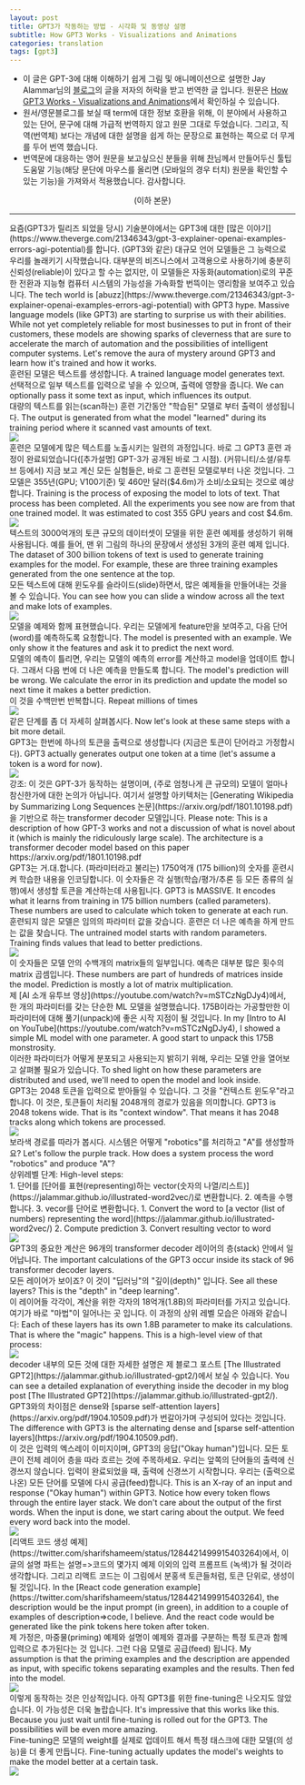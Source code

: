 ```yaml
---
layout: post
title: GPT3가 작동하는 방법 - 시각화 및 동영상 설명
subtitle: How GPT3 Works - Visualizations and Animations
categories: translation
tags: [gpt3]
---
```


* 이 글은 GPT-3에 대해 이해하기 쉽게 그림 및 애니메이션으로 설명한 Jay Alammar님의 [블로그](https://jalammar.github.io)의 글을 저자의 허락을 받고 번역한 글 입니다.
 원문은 [How GPT3 Works - Visualizations and Animations](https://jalammar.github.io/how-gpt3-works-visualizations-animations/)에서 확인하실 수 있습니다.
* 원서/영문블로그를 보실 때 term에 대한 정보 호환을 위해, 이 분야에서 사용하고 있는 단어, 문구에 대해 가급적 번역하지 않고 원문 그대로 두었습니다. 그리고, 직역(번역체) 보다는 개념에 대한 설명을 쉽게 하는 문장으로 표현하는 쪽으로 더 무게를 두어 번역 했습니다.
* 번역문에 대응하는 영어 원문을 보고싶으신 분들을 위해 [찬](https://nlpinkorean.github.io)님께서 만들어두신 툴팁 도움말 기능(해당 문단에 마우스를 올리면 (모바일의 경우 터치) 원문을 확인할 수 있는 기능)을 가져와서 적용했습니다. 감사합니다.  
<p align="center">(이하 본문)</p>

---

<div class="tooltip" markdown="1">
요즘(GPT3가 릴리즈 되었을 당시) 기술분야에서는 GPT3에 대한 [많은 이야기](https://www.theverge.com/21346343/gpt-3-explainer-openai-examples-errors-agi-potential)를 합니다. (GPT3와 같은) 대규모 언어 모델들은 그 능력으로 우리를 놀래키기 시작했습니다. 대부분의 비즈니스에서 고객용으로 사용하기에 충분히 신뢰성(reliable)이 있다고 할 수는 없지만, 이 모델들은 자동화(automation)로의 꾸준한 전환과 지능형 컴퓨터 시스템의 가능성을 가속화할 번뜩이는 영리함을 보여주고 있습니다.
<span class="tooltiptext">
The tech world is [abuzz](https://www.theverge.com/21346343/gpt-3-explainer-openai-examples-errors-agi-potential) with GPT3 hype. Massive language models (like GPT3) are starting to surprise us with their abilities. While not yet completely reliable for most businesses to put in front of their customers, these models are showing sparks of cleverness that are sure to accelerate the march of automation and the possibilities of intelligent computer systems. Let's remove the aura of mystery around GPT3 and learn how it's trained and how it works.
</span>
</div>


<div class="tooltip" markdown="1">
훈련된 모델은 텍스트를 생성합니다.
<span class="tooltiptext">
A trained language model generates text.
</span>
</div>

<div class="tooltip" markdown="1">
선택적으로 일부 텍스트를 입력으로 넣을 수 있으며, 출력에 영향을 줍니다.
<span class="tooltiptext">
We can optionally pass it some text as input, which influences its output. 
</span>
</div>

<div class="tooltip" markdown="1">
대량의 텍스트를 읽는(scan하는) 훈련 기간동안 "학습된" 모델로 부터 출력이 생성됩니다.
<span class="tooltiptext">
The output is generated from what the model "learned" during its training period where it scanned vast amounts of text.
</span>
</div>


<div class="img-div-any-width" markdown="0">
  <img src="/images/gpt3/01-gpt3-language-model-overview.gif" />
  <br />

</div>


<!--more-->


<div class="tooltip" markdown="1">
훈련은 모델에게 많은 텍스트를 노출시키는 일련의 과정입니다. 바로 그 GPT3 훈련 과정이 완료되었습니다([추가설명] GPT-3가 공개된 바로 그 시점). (커뮤니티/소셜/유투브 등에서) 지금 보고 계신 모든 실험들은, 바로 그 훈련된 모델로부터 나온 것입니다. 그 모델은 355년(GPU; V100기준) 및 460만 달러($4.6m)가 소비/소요되는 것으로 예상합니다.
<span class="tooltiptext">
Training is the process of exposing the model to lots of text. That process has been completed. All the experiments you see now are from that one trained model. It was estimated to cost 355 GPU years and cost $4.6m.
</span>
</div>




<div class="img-div-any-width" markdown="0">
  <img src="/images/gpt3/02-gpt3-training-language-model.gif" />
  <br />

</div>


<div class="tooltip" markdown="1">
텍스트의 3000억개의 토큰 규모의 데이터셋이 모델을 위한 훈련 예제를 생성하기 위해 사용됩니다. 예를 들어, 맨 위 그림의 하나의 문장에서 생성된 3개의 훈련 예제 입니다. 
<span class="tooltiptext">
The dataset of 300 billion tokens of text is used to generate training examples for the model. For example, these are three training examples generated from the one sentence at the top. 
</span>
</div>

<div class="tooltip" markdown="1">
모든 텍스트에 대해 윈도우를 슬라이드(slide)하면서, 많은 예제들을 만들어내는 것을 볼 수 있습니다. 
<span class="tooltiptext">
You can see how you can slide a window across all the text and make lots of examples.
</span>
</div>



<div class="img-div-any-width" markdown="0">
  <img src="/images/gpt3/gpt3-training-examples-sliding-window.png" />
  <br />

</div>

<div class="tooltip" markdown="1">
모델을 예제와 함께 표현했습니다. 우리는 모델에게 feature만을 보여주고, 다음 단어(word)를 예측하도록 요청합니다. 
<span class="tooltiptext">
The model is presented with an example. We only show it the features and ask it to predict the next word. 
</span>
</div>

<div class="tooltip" markdown="1">
모델의 예측이 틀리면, 우리는 모델의 예측의 error를 계산하고 model을 업데이트 합니다. 그래서 다음 번에 더 나은 예측을 만들도록 합니다.
<span class="tooltiptext">
The model's prediction will be wrong. We calculate the error in its prediction and update the model so next time it makes a better prediction.
</span>
</div>

<div class="tooltip" markdown="1">
이 것을 수백만번 반복합니다. 
<span class="tooltiptext">
Repeat millions of times
</span>
</div>

<div class="img-div-any-width" markdown="0">
  <img src="/images/gpt3/03-gpt3-training-step-back-prop.gif" />
  <br />

</div>




<div class="tooltip" markdown="1">
같은 단계를 좀 더 자세히 살펴봅시다.
<span class="tooltiptext">
Now let's look at these same steps with a bit more detail.
</span>
</div>

<div class="tooltip" markdown="1">
GPT3는 한번에 하나의 토큰을 출력으로 생성합니다 (지금은 토큰이 단어라고 가정합시다).
<span class="tooltiptext">
GPT3 actually generates output one token at a time (let's assume a token is a word for now).
</span>
</div>



<div class="img-div-any-width" markdown="0">
  <img src="/images/gpt3/04-gpt3-generate-tokens-output.gif" />
  <br />

</div>


<div class="tooltip" markdown="1">
강조: 이 것은 GPT-3가 동작하는 설명이며, (주로 엄청나게 큰 규모의) 모델이 얼마나 참신한가에 대한 논의가 아닙니다. 여기서 설명할 아키텍처는 [Generating Wikipedia by Summarizing Long Sequences 논문](https://arxiv.org/pdf/1801.10198.pdf)을 기반으로 하는 transformer decoder 모델입니다.
<span class="tooltiptext">
Please note: This is a description of how GPT-3 works and not a discussion of what is novel about it (which is mainly the ridiculously large scale). The architecture is a transformer decoder model based on this paper https://arxiv.org/pdf/1801.10198.pdf
</span>
</div>




<div class="tooltip" markdown="1">
GPT3는 거.대.합니다. (파라미터라고 불리는) 1750억개 (175 billion)의 숫자를 훈련시켜 학습한 내용을 인코딩합니다. 이 숫자들은 각 실행(학습/평가/추론 등 모든 종류의 실행)에서 생성할 토큰을 계산하는데 사용됩니다. 
<span class="tooltiptext">
GPT3 is MASSIVE. It encodes what it learns from training in 175 billion numbers (called parameters). These numbers are used to calculate which token to generate at each run.
</span>
</div>

<div class="tooltip" markdown="1">
훈련되지 않은 모델은 임의의 파라미터 값을 갖습니다. 훈련은 더 나은 예측을 하게 만드는 값을 찾습니다.
<span class="tooltiptext">
The untrained model starts with random parameters. Training finds values that lead to better predictions.
</span>
</div>




<div class="img-div-any-width" markdown="0">
  <img src="/images/gpt3/gpt3-parameters-weights.png" />
  <br />

</div>


<div class="tooltip" markdown="1">
이 숫자들은 모델 안의 수백개의 matrix들의 일부입니다. 예측은 대부분 많은 횟수의 matrix 곱셈입니다.
<span class="tooltiptext">
These numbers are part of hundreds of matrices inside the model. Prediction is mostly a lot of matrix multiplication.
</span>
</div>

<div class="tooltip" markdown="1">
제 [AI 소개 유투브 영상](https://youtube.com/watch?v=mSTCzNgDJy4)에서, 한 개의 파라미터를 갖는 단순한 ML 모델을 설명했습니다. 175B이라는 가공할만한 이 파라미터에 대해 풀기(unpack)에 좋은 시작 지점이 될 것입니다. 
<span class="tooltiptext">
In my [Intro to AI on YouTube](https://youtube.com/watch?v=mSTCzNgDJy4), I showed a simple ML model with one parameter. A good start to unpack this 175B monstrosity.
</span>
</div>


<div class="tooltip" markdown="1">
이러한 파라미터가 어떻게 분포되고 사용되는지 밝히기 위해, 우리는 모델 안을 열어보고 살펴볼 필요가 있습니다.
<span class="tooltiptext">
To shed light on how these parameters are distributed and used, we'll need to open the model and look inside.
</span>
</div>

<div class="tooltip" markdown="1">
GPT3는 2048 토큰을 입력으로 받아들일 수 있습니다. 그 것을 "컨텍스트 윈도우"라고 합니다. 이 것은, 토큰들이 처리될 2048개의 경로가 있음을 의미합니다. 
<span class="tooltiptext">
GPT3 is 2048 tokens wide. That is its "context window". That means it has 2048 tracks along which tokens are processed.
</span>
</div>

<div class="img-div-any-width" markdown="0">
  <img src="/images/gpt3/05-gpt3-generate-output-context-window.gif" />
  <br />

</div>


<div class="tooltip" markdown="1">
보라색 경로를 따라가 봅시다. 시스템은 어떻게 "robotics"를 처리하고 "A"를 생성할까요?
<span class="tooltiptext">
Let's follow the purple track. How does a system process the word "robotics" and produce "A"?
</span>
</div>

<div class="tooltip" markdown="1">
상위레벨 단계:
<span class="tooltiptext">
High-level steps:
</span>
</div>

<div class="tooltip" markdown="1">
1. 단어를 [단어를 표현(representing)하는 vector(숫자의 나열/리스트)](https://jalammar.github.io/illustrated-word2vec/)로 변환합니다.
2. 예측을 수행합니다.
3. vecor를 단어로 변환합니다. 
<span class="tooltiptext"  markdown="1">
1. Convert the word to [a vector (list of numbers) representing the word](https://jalammar.github.io/illustrated-word2vec/)
2. Compute prediction
3. Convert resulting vector to word
</span>
</div>


<div class="img-div-any-width" markdown="0">
  <img src="/images/gpt3/06-gpt3-embedding.gif" />
  <br />

</div>



<div class="tooltip" markdown="1">
GPT3의 중요한 계산은 96개의 transformer decoder 레이어의 층(stack) 안에서 일어납니다. 
<span class="tooltiptext">
The important calculations of the GPT3 occur inside its stack of 96 transformer decoder layers. 
</span>
</div>

<div class="tooltip" markdown="1">
모든 레이어가 보이죠? 이 것이 "딥러닝"의 "깊이(depth)" 입니다. 
<span class="tooltiptext">
See all these layers? This is the "depth" in "deep learning".
</span>
</div>

<div class="tooltip" markdown="1">
이 레이어들 각각이, 계산을 위한 각자의 18억개(1.8B)의 파라미터를 가지고 있습니다. 여기가 바로 "마법"이 일어나는 곳 입니다. 이 과정의 상위 레벨 모습은 아래와 같습니다:
<span class="tooltiptext">
Each of these layers has its own 1.8B parameter to make its calculations. That is where the "magic" happens. This is a high-level view of that process:
</span>
</div>



<div class="img-div-any-width" markdown="0">
  <img src="/images/gpt3/07-gpt3-processing-transformer-blocks.gif" />
  <br />

</div>


<div class="tooltip" markdown="1">
decoder 내부의 모든 것에 대한 자세한 설명은 제 블로그 포스트 [The Illustrated GPT2](https://jalammar.github.io/illustrated-gpt2/)에서 보실 수 있습니다. 
<span class="tooltiptext">
You can see a detailed explanation of everything inside the decoder in my blog post [The Illustrated GPT2](https://jalammar.github.io/illustrated-gpt2/).
</span>
</div>

<div class="tooltip" markdown="1">
GPT3와의 차이점은 dense와 [sparse self-attention layers](https://arxiv.org/pdf/1904.10509.pdf)가 번갈아가며 구성되어 있다는 것입니다.
<span class="tooltiptext">
The difference with GPT3 is the alternating dense and [sparse self-attention layers](https://arxiv.org/pdf/1904.10509.pdf).
</span>
</div>







<div class="tooltip" markdown="1">
이 것은 입력의 엑스레이 이미지이며, GPT3의 응답("Okay human")입니다. 모든 토큰이 전체 레이어 층을 따라 흐르는 것에 주목하세요. 우리는 앞쪽의 단어들의 출력에 신경쓰지 않습니다. 입력이 완료되었을 때, 출력에 신경쓰기 시작합니다. 우리는 (출력으로 나온) 모든 단어를 모델에 다시 공급(feed)합니다.
<span class="tooltiptext">
This is an X-ray of an input and response ("Okay human") within GPT3. Notice how every token flows through the entire layer stack. We don't care about the output of the first words. When the input is done, we start caring about the output. We feed every word back into the model.
</span>
</div>


<div class="img-div-any-width" markdown="0">
  <img src="/images/gpt3/08-gpt3-tokens-transformer-blocks.gif" />
  <br />

</div>


<div class="tooltip" markdown="1">
[리액트 코드 생성 예제](https://twitter.com/sharifshameem/status/1284421499915403264)에서, 이 글의 설명 파트는 설명=>코드의 몇가지 예제 이외의 입력 프롬프트 (녹색)가 될 것이라 생각합니다. 그리고 리액트 코드는 이 그림에서 분홍색 토큰들처럼, 토큰 단위로, 생성이 될 것입니다.
<span class="tooltiptext">
In the [React code generation example](https://twitter.com/sharifshameem/status/1284421499915403264), the description would be the input prompt (in green), in addition to a couple of examples of description=>code, I believe. And the react code would be generated like the pink tokens here token after token.
</span>
</div>


<div class="tooltip" markdown="1">
제 가정은, 마중물(priming) 예제와 설명이 예제와 결과를 구분하는 특정 토큰과 함께 입력으로 추가된다는 것 입니다. 그런 다음 모델로 공급(feed) 됩니다. 
<span class="tooltiptext">
My assumption is that the priming examples and the description are appended as input, with specific tokens separating examples and the results. Then fed into the model.
</span>
</div>

<div class="img-div-any-width" markdown="0">
  <img src="/images/gpt3/09-gpt3-generating-react-code-example.gif" />
  <br />

</div>


<div class="tooltip" markdown="1">
이렇게 동작하는 것은 인상적입니다. 아직 GPT3를 위한 fine-tuning은 나오지도 않았습니다. 이 가능성은 더욱 놀랍습니다. 
<span class="tooltiptext">
It's impressive that this works like this. Because you just wait until fine-tuning is rolled out for the GPT3. The possibilities will be even more amazing.
</span>
</div>

<div class="tooltip" markdown="1">
Fine-tuning은 모델의 weight를 실제로 업데이트 해서 특정 태스크에 대한 모델(의 성능)을 더 좋게 만듭니다. 
<span class="tooltiptext">
Fine-tuning actually updates the model's weights to make the model better at a certain task.
</span>
</div>

<div class="img-div-any-width" markdown="0">
  <img src="/images/gpt3/10-gpt3-fine-tuning.gif" />
  <br />

</div>
